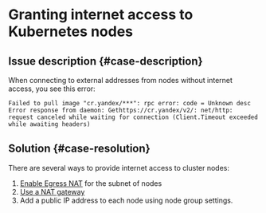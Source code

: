 # Granting internet access to Kubernetes nodes



## Issue description {#case-description}

When connecting to external addresses from nodes without internet access, you see this error:

```text
Failed to pull image "cr.yandex/***": rpc error: code = Unknown desc
Error response from daemon: Gethttps://cr.yandex/v2/: net/http:
request canceled while waiting for connection (Client.Timeout exceeded while awaiting headers)
```

## Solution {#case-resolution}

There are several ways to provide internet access to cluster nodes:

1. [Enable Egress NAT](https://cloud.yandex.ru/docs/vpc/operations/enable-nat) for the subnet of nodes
2. [Use a NAT gateway](https://cloud.yandex.ru/docs/vpc/concepts/gateways#nat-gateway)
3. Add a public IP address to each node using node group settings.

